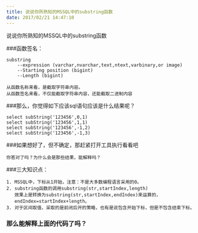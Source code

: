 ```yaml
---
title: 说说你所熟知的MSSQL中的substring函数
date: 2017/02/21 14:47:10
---
```


说说你所熟知的MSSQL中的substring函数

###函数签名：

	substring
		--expression (varchar,nvarchar,text,ntext,varbinary,or image)
		--Starting position (bigint)
		--Length (bigint)

	从函数名称来看，是截取字符串内容。
	从函数签名来看，不仅能截取字符串内容，还能截取二进制内容
	
###那么，你觉得如下应该sql语句应该是什么结果呢？
	
	select subString('123456',0,1)
	select subString('123456',1,1)
	select subString('123456',-1,2)
	select subString('123456',-1,3) 

###如果想好了，但不确定，那赶紧打开工具执行看看吧
	
	你答对了吗？为什么会是那些结果，能解释吗？

###三大知识点：
	
	1. MSSQL中，下标从1开始，注意：不是大多数编程语言采用的0。
	2. substring函数的调用substring(str,startIndex,length)
	   效果上是转换为substring(str,startIndex,endIndex)来运算的，
	   endIndex=startIndex+length。
	3. 对于区间取值，采取的是前闭后开的策略，也有是说包含开始下标，但是不包含结束下标。

### 那么能解释上面的代码了吗？

